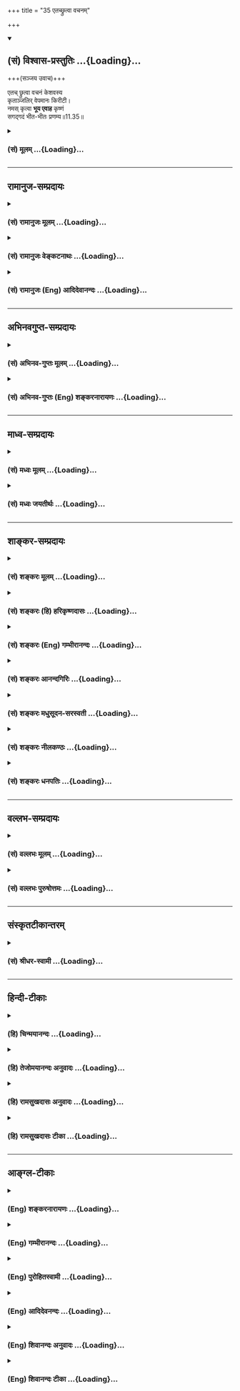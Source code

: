+++
title = "35 एतच्छ्रुत्वा वचनम्"

+++
<div class="js_include" newlevelforh1="2" title="(सं) विश्वास-प्रस्तुतिः" unfilled url="/mahAbhAratam/vyAsaH/shlokashaH/06-bhIShma-parva/03-bhagavad-gItA-parva/saMskRtam/vishvAsa-prastutiH/11_vishva-rUpa-darshana/35_etachChrutvA_vach.md">
<details open><summary><h2>(सं) विश्वास-प्रस्तुतिः ...{Loading}...</h2></summary>

+++(सञ्जय उवाच)+++

एतच् छ्रुत्वा वचनं केशवस्य  
कृताञ्जलिर् वेपमानः किरीटी।  
नमस् कृत्वा **भूय एवाह** कृष्णं  
सगद्गदं भीत-भीतः प्रणम्य॥11.35॥
</details>
</div>
<div class="js_include collapsed" newlevelforh1="3" title="(सं) मूलम्" unfilled url="/mahAbhAratam/vyAsaH/shlokashaH/06-bhIShma-parva/03-bhagavad-gItA-parva/saMskRtam/mUlam/11_vishva-rUpa-darshana/35_etachChrutvA_vach.md">
<details><summary><h3>(सं) मूलम् ...{Loading}...</h3></summary>

सञ्जय उवाच  
एतच्छ्रुत्वा वचनं केशवस्य  
कृताञ्जलिर्वेपमानः किरीटी।  
नमस्कृत्वा भूय एवाह कृष्णं  
सगद्गदं भीतभीतः प्रणम्य।।11.35।।
</details>
</div>


_________________
## रामानुज-सम्प्रदायः
<div class="js_include collapsed" newlevelforh1="3" title="(सं) रामानुजः मूलम्" unfilled url="/mahAbhAratam/vyAsaH/shlokashaH/06-bhIShma-parva/03-bhagavad-gItA-parva/saMskRtam/rAmAnujaH/mUlam/11_vishva-rUpa-darshana/35_etachChrutvA_vach.md">
<details><summary><h3>(सं) रामानुजः मूलम् ...{Loading}...</h3></summary>

।।11.35।। संजय उवाच -- **एतद्** आश्रितवात्सल्यजलधेः **केशवस्य वचनं
श्रुत्वा** अर्जुनः तस्मै नमस्कृत्य **भीतभीतः** अतिभीतः **भूयः** तं
**प्रणम्य कृताञ्जलिः वेपमानः किरीटी सगद्गदम् आह।**

</details>
</div>
<div class="js_include collapsed" newlevelforh1="3" title="(सं) रामानुजः वेङ्कटनाथः" unfilled url="/mahAbhAratam/vyAsaH/shlokashaH/06-bhIShma-parva/03-bhagavad-gItA-parva/saMskRtam/rAmAnujaH/venkaTanAthaH/11_vishva-rUpa-darshana/35_etachChrutvA_vach.md">
<details><summary><h3>(सं) रामानुजः वेङ्कटनाथः ...{Loading}...</h3></summary>

  
  
।।11.35।। एतच्छ्रुत्वा इति श्लोके नमस्कारद्वयहेतुं विप्रकीर्णानां
पदानामुचितान्वयप्रकारं च दर्शयति -- एतदाश्रितेति। वचनश्रवणमात्रादवशस्य
प्रथमो नमस्कारः भीतभीतस्य वक्ष्यमाणवाक्यप्रारम्भार्थौ पुनः प्रणामाञ्जली;
अपेक्षामात्रेण स्वविग्रहादिप्रकाशनवत्स्वाभिप्रायस्याविष्कारमपि
वात्सल्येनैव कृतवानित्यभिप्रायेणाह -- आश्रितवात्सल्यजलधेरिति।
ब्रह्मेशरक्षकत्वादिभिः केशवः आश्रितसंसारकर्षणादिभिः कृष्णः।
भगवच्चरणारविन्दवन्दनेन किरीटजुष्टं शिरः कृतार्थतां गतमित्यभिप्रायेणात्र
किरीटिपदप्रयोगः। भारः परं पट्टकिरीटजुष्टमप्युत्तमाङ्गं न नमेन्मुकुन्दम्
इति हि महर्षिणोक्तम्। ,

</details>
</div>
<div class="js_include collapsed" newlevelforh1="3" title="(सं) रामानुजः (Eng) आदिदेवानन्दः" unfilled url="/mahAbhAratam/vyAsaH/shlokashaH/06-bhIShma-parva/03-bhagavad-gItA-parva/saMskRtam/rAmAnujaH/english/AdidevAnandaH/11_vishva-rUpa-darshana/35_etachChrutvA_vach.md">
<details><summary><h3>(सं) रामानुजः (Eng) आदिदेवानन्दः ...{Loading}...</h3></summary>

11.35 Sanjaya said Having heard the speech of Krsna, ocean of affection for the seekers of refuge in Him, Arjuna did obeisance to Him. Trembling with fear, he bowed again and again before Him. With folded palms, and trembling, Arjuna spoke in a choked voice with emotion.

</details>
</div>


_________________
## अभिनवगुप्त-सम्प्रदायः
<div class="js_include collapsed" newlevelforh1="3" title="(सं) अभिनव-गुप्तः मूलम्" unfilled url="/mahAbhAratam/vyAsaH/shlokashaH/06-bhIShma-parva/03-bhagavad-gItA-parva/saMskRtam/abhinava-guptaH/mUlam/11_vishva-rUpa-darshana/35_etachChrutvA_vach.md">
<details><summary><h3>(सं) अभिनव-गुप्तः मूलम् ...{Loading}...</h3></summary>

।।11.35।। No commentary.

</details>
</div>
<div class="js_include collapsed" newlevelforh1="3" title="(सं) अभिनव-गुप्तः (Eng) शङ्करनारायणः" unfilled url="/mahAbhAratam/vyAsaH/shlokashaH/06-bhIShma-parva/03-bhagavad-gItA-parva/saMskRtam/abhinava-guptaH/english/shankaranArAyaNaH/11_vishva-rUpa-darshana/35_etachChrutvA_vach.md">
<details><summary><h3>(सं) अभिनव-गुप्तः (Eng) शङ्करनारायणः ...{Loading}...</h3></summary>

11.35 Sri Abhinavagupta did not comment upon this sloka.

</details>
</div>


_________________
## माध्व-सम्प्रदायः
<div class="js_include collapsed" newlevelforh1="3" title="(सं) मध्वः मूलम्" unfilled url="/mahAbhAratam/vyAsaH/shlokashaH/06-bhIShma-parva/03-bhagavad-gItA-parva/saMskRtam/madhvaH/mUlam/11_vishva-rUpa-darshana/35_etachChrutvA_vach.md">
<details><summary><h3>(सं) मध्वः मूलम् ...{Loading}...</h3></summary>

।।11.35।। Sri Madhvacharya did not comment on this sloka.

</details>
</div>
<div class="js_include collapsed" newlevelforh1="3" title="(सं) मध्वः जयतीर्थः" unfilled url="/mahAbhAratam/vyAsaH/shlokashaH/06-bhIShma-parva/03-bhagavad-gItA-parva/saMskRtam/madhvaH/jayatIrthaH/11_vishva-rUpa-darshana/35_etachChrutvA_vach.md">
<details><summary><h3>(सं) मध्वः जयतीर्थः ...{Loading}...</h3></summary>

।।11.35।। Sri Jayatirtha did not comment on this sloka.

</details>
</div>


_________________
## शाङ्कर-सम्प्रदायः
<div class="js_include collapsed" newlevelforh1="3" title="(सं) शङ्करः मूलम्" unfilled url="/mahAbhAratam/vyAsaH/shlokashaH/06-bhIShma-parva/03-bhagavad-gItA-parva/saMskRtam/shankaraH/mUlam/11_vishva-rUpa-darshana/35_etachChrutvA_vach.md">
<details><summary><h3>(सं) शङ्करः मूलम् ...{Loading}...</h3></summary>

।।11.35।। --,**एतत् श्रुत्वा वचनं केशवस्य** पूर्वोक्तं **कृताञ्जलिः**
सन् **वेपमानः** कम्पमानः **किरीटी नमस्कृत्वा; भूयः** पुनः **एव आह**
उक्तवान् **कृष्णं सगद्गदं** भयाविष्टस्य दुःखाभिघातात् स्नेहाविष्टस्य च
हर्षोद्भवात्; अश्रुपूर्णनेत्रत्वे सति श्लेष्मणा कण्ठावरोधः ततश्च वाचः
अपाटवं मन्दशब्दत्वं यत् स गद्गदः तेन सह वर्तत इति सगद्गदं वचनम् आह इति
वचनक्रियाविशेषणम् एतत्। **भीतभीतः** पुनः पुनः भयाविष्टचेताः सन्
**प्रणम्य** प्रह्वः भूत्वा; आह इति व्यवहितेन संबन्धः।। अत्र अवसरे
संजयवचनं साभिप्रायम्। कथम् द्रोणादिषु अर्जुनेन निहतेषु अजेयेषु चतुर्षु;
निराश्रयः दुर्योधनः निहतः एव इति मत्वा धृतराष्ट्रः जयं प्रति निराशः सन्
संधिं करिष्यति; ततः शान्तिः उभयेषां भविष्यति इति। तदपि न अश्रौषीत्
धृतराष्ट्रः भवितव्यवशात्।।**अर्जुन उवाच --,**

</details>
</div>
<div class="js_include collapsed" newlevelforh1="3" title="(सं) शङ्करः (हि) हरिकृष्णदासः" unfilled url="/mahAbhAratam/vyAsaH/shlokashaH/06-bhIShma-parva/03-bhagavad-gItA-parva/saMskRtam/shankaraH/hindI/harikRShNadAsaH/11_vishva-rUpa-darshana/35_etachChrutvA_vach.md">
<details><summary><h3>(सं) शङ्करः (हि) हरिकृष्णदासः ...{Loading}...</h3></summary>

।।11.35।। संजय बोला -- केशवके इनउपर्युक्त वचनोंको सुनकर अर्जुन काँपता हुआ
हाथ जोड़कर नमस्कार करके फिर श्रीकृष्णसे इस प्रकार गद्गद वाणीसे बोला। जब
दुःख प्राप्त होनेके कारण भयभीत पुरुषके और हर्षोत्पत्तिके कारण स्नेहयुक्त
पुरुषके नेत्र आँसुओंसे परिपूर्ण हो जाते हैं और कण्ठ कफसे रुक जाता है; उस
समय जो वाणीमें अपटुता और शब्दमें मन्दता हो जाती है; उसका नाम गद्गद है;
जो उससे युक्थ थे ऐसे सगद्गद वचन बोला। यहाँ सगद्गद शब्द बोलनारूप क्रियाका
विशेषण है। इस प्रकार भयभीतभयसे बारंबार विह्वलचित्त हुआ प्रणाम करके
अत्यन्त नम्र होकर बोला। यहाँपर संजयके वचन इस गूढ़ अभिप्रायसे भरे हुए हैं
कि द्रोणादि चार अजेय शूरवीरोंका अर्जुनके द्वारा नाश हो जानेपर आश्रयरहित
दुर्योधन तो मरा हुआ ही है; ऐसा मानकर विजयसे निराश हुआ धृतराष्ट्र सन्धि
कर लेगा और उससे दोनों पक्षवालोंकी शान्ति हो जायगी। परंतु भावीके वशमें
होकर धृतराष्ट्रने ऐसे वचन भी नहीं सुने।  
  
,

</details>
</div>
<div class="js_include collapsed" newlevelforh1="3" title="(सं) शङ्करः (Eng) गम्भीरानन्दः" unfilled url="/mahAbhAratam/vyAsaH/shlokashaH/06-bhIShma-parva/03-bhagavad-gItA-parva/saMskRtam/shankaraH/english/gambhIrAnandaH/11_vishva-rUpa-darshana/35_etachChrutvA_vach.md">
<details><summary><h3>(सं) शङ्करः (Eng) गम्भीरानन्दः ...{Loading}...</h3></summary>

11.35 Srutva, hearing; etat, this, aforesaid; vacanam, utterance;
kesavasya, of Kesava; Kiriti, krtanjalih, with joined palms; and
vepamanah, trembling; nama-skrtva, prostrating himself; aha, said;
bhuyah eva, again; krsnam, to Krsna; sa-gadgadam, with a faltering
voice-. A person's throat becomes choked with phlegm and his eyes full
of tears when, on being struck with fear, he is overcome by sorrow, and
when, on being overwhelmed with affection, he is filled with joy. The
indistinctness and feleness of sound in speech that follows as a result
is what is called faltering (gadgada). A speech that is accompanied with
(saha) this is sa-gadgadam. It is used adverbially to the act of
utterance. Pranamya, bowing down with humility; bhita-bhitah, overcome
by fits of fear, with his mind struck again and again with fear-this is
to be connected with the remote word aha (said). At this juncture the
words of Sanjaya have a purpose in view. How; It is thus: Thinking that
the helpless Duryodhana will be as good as dead when the four
unconerable ones, viz Drona and others, are killed, Dhrtarastra, losing
hope of victory, would conclude a treaty. From that will follow peace on
either side. Under the influence of fate, Dhrtarastra did not even
listen to that!

</details>
</div>
<div class="js_include collapsed" newlevelforh1="3" title="(सं) शङ्करः आनन्दगिरिः" unfilled url="/mahAbhAratam/vyAsaH/shlokashaH/06-bhIShma-parva/03-bhagavad-gItA-parva/saMskRtam/shankaraH/AnandagiriH/11_vishva-rUpa-darshana/35_etachChrutvA_vach.md">
<details><summary><h3>(सं) शङ्करः आनन्दगिरिः ...{Loading}...</h3></summary>

।।11.35।। पराजयभयात्करिष्यति सन्धिमिति बुद्ध्या संजयो राज्ञे
वृत्तान्तमुक्तवानित्याह -- **संजय इति।** पूर्वोक्तवचनं कालोऽस्मीत्यादि।
विश्वरूपदर्शनदशायामर्जुनस्य भगवता संवादवचनं किमिति संजयो राज्ञे
व्यजिज्ञपदित्याशङ्क्य तदुक्तेस्तात्पर्यमाह -- **अत्रेति।** तमेवाभिप्रायं
प्रश्नद्वारा विशदयति -- **कथमित्यादिना।** तर्हि संजयवचनं श्रुत्वा किमिति
राजा संधिं न कारयामासेति तत्राह -- **तदपीति।**

</details>
</div>
<div class="js_include collapsed" newlevelforh1="3" title="(सं) शङ्करः मधुसूदन-सरस्वती" unfilled url="/mahAbhAratam/vyAsaH/shlokashaH/06-bhIShma-parva/03-bhagavad-gItA-parva/saMskRtam/shankaraH/madhusUdana-sarasvatI/11_vishva-rUpa-darshana/35_etachChrutvA_vach.md">
<details><summary><h3>(सं) शङ्करः मधुसूदन-सरस्वती ...{Loading}...</h3></summary>

।।11.35।। द्रोणभीष्मजयद्रथकर्णेषु जयाशाविषयेषु हतेषु निराश्रयो दुर्योधनो
हत एवेत्यनुसंधाय जयाशां परित्यज्य यदि धृतराष्ट्रः संधिं कुर्यात्तदा
शान्तिरुभयेषां भवेदित्यभिप्रायवान् ततः किं वृत्तमित्यपेक्षायां संजय,उवाच
-- एतदिति। एतत्पूर्वोक्तं केशवस्य वचनं श्रुत्वा कृताञ्जलिः किरीटी
इन्द्रदत्तकिरीटः परमवीरत्वेन प्रसिद्धः वेपमानः परमाश्चर्यदर्शनजनितेन
संभ्रमेण कम्पमानोऽर्जुनः कृष्णं भक्ताघकर्षणं भगवन्तं नमस्कृत्य भूयः
पुनरप्याह उक्तवान्। सगद्गदं भयेन हर्षेण चाश्रुपूर्णनेत्रत्वे सति
कफरुद्धकण्ठतया यो वाचो मन्दत्वसकम्पत्वादिर्विकारः सगद्गदस्तद्युक्तं यथा
स्यात्। भीतभीतः अतिशयेन भीतः सन् पूर्वं नमस्कृत्य पुनरपि
प्रणम्यात्यन्तनम्रो भूत्वाहेति संबन्धः।

</details>
</div>
<div class="js_include collapsed" newlevelforh1="3" title="(सं) शङ्करः नीलकण्ठः" unfilled url="/mahAbhAratam/vyAsaH/shlokashaH/06-bhIShma-parva/03-bhagavad-gItA-parva/saMskRtam/shankaraH/nIlakaNThaH/11_vishva-rUpa-darshana/35_etachChrutvA_vach.md">
<details><summary><h3>(सं) शङ्करः नीलकण्ठः ...{Loading}...</h3></summary>

।।11.35।। भगवतैवमुक्ते सति पश्चात्किंवृत्तमित्यपेक्षायां संजय उवाच। अत्र
कृताञ्जलित्वादिना चिह्नेन भगवद्वाक्योल्लङ्घनं किरीटी न करिष्यतीति
सूच्यते। सगद्गदं भयहर्षाद्यावेशेन गद्गदेन कण्ठकम्पनेन सह वर्तत इति
सगद्गदं यथा भवति तथा आह उक्तवान्। भीतभीतोऽत्यन्तं भीतः सन्नाहेति
संबन्धः। अत्राहेति पदच्छेदे पुनरर्जुन उवाचेति पुनरुक्तं स्यात्। अतः
प्रणम्य अर्जुन उवाचेत्येव संबन्धो नतु प्रणम्य आहेति। का तर्हि आहेति
क्रियाया गतिः। नेयं क्रिया किंतु अहेति प्रसिद्ध्यर्थमव्ययमित्यदोषः।

</details>
</div>
<div class="js_include collapsed" newlevelforh1="3" title="(सं) शङ्करः धनपतिः" unfilled url="/mahAbhAratam/vyAsaH/shlokashaH/06-bhIShma-parva/03-bhagavad-gItA-parva/saMskRtam/shankaraH/dhanapatiH/11_vishva-rUpa-darshana/35_etachChrutvA_vach.md">
<details><summary><h3>(सं) शङ्करः धनपतिः ...{Loading}...</h3></summary>

।।11.35।। भीष्मस्य पतनमुक्तमेव द्रोणादीनामपि ईश्वरेण निहतानां पतनं
भविष्यत्येवेति श्रुत्वा द्रोणादिषु जयाशाविषयभूतेषु चतुर्षु अजेयेध्वपि
अर्जुनेन निहतेषु दुर्योधनो निहत एवेति मत्वा धृतराष्ट्रः जयंप्रति निराशः
सन् संधि करिष्यति ततः शान्तिरुभयेषां भविष्यतीत्याशयेन संजय उवाच --
एतदिति। एतत्पूर्वोक्तं केशवस्य वचनं श्रुत्वा वेपमानः कम्पमानः किरीटी
अर्जुनः कृताञ्जलिः सन् नमस्कृत्वा भयाविष्टस्य दुःखेनाभिघातात्स्नेहा
विष्टस्य हर्षोद्भवात् अश्रुपूर्णनेत्रत्वे सति श्लेष्मणा कण्ठावरोधात्
गद्गदया मन्दया वाचा सह वर्तते इत सगद्गदं यथा स्यात्तथा भूय एव कृष्णमाह
उक्तवान्। भीतभीतः पुनः पुनर्भयाविष्टचित्तः प्रणभ्य नम्रीभूयाहेति
संबन्धः। यत्तु अत्राहेति पदच्छेदे पुनरर्जुन उवाचेति पुनरुक्तं स्यात् अतः
प्रणम्यार्जुन उवाचेत्येव संबन्धः नतु प्रणम्याहेतु। का तर्हि आहेति
क्रियायाः गतिः। नेयं क्रिया अहेति प्रसिद्य्धर्थमव्ययमित्यदोषः इत
तत्प्रामादिकम्। ततः स विस्मयाविष्टो हृष्टरोमा धनंजयः। प्रणम्य शिरसा देवं
कृताञ्जलिरभाषत। अर्जुनउवाच इत्यादौ एवमेव शैलीदर्शनेन पुनरुक्त्यापादनस्य
तत्समाधानस्य चाकिंचित्कत्वात्।

</details>
</div>


_________________
## वल्लभ-सम्प्रदायः
<div class="js_include collapsed" newlevelforh1="3" title="(सं) वल्लभः मूलम्" unfilled url="/mahAbhAratam/vyAsaH/shlokashaH/06-bhIShma-parva/03-bhagavad-gItA-parva/saMskRtam/vallabhaH/mUlam/11_vishva-rUpa-darshana/35_etachChrutvA_vach.md">
<details><summary><h3>(सं) वल्लभः मूलम् ...{Loading}...</h3></summary>

।।11.35।। ततो यत् जातं तदवसन्नाय धृतराष्ट्राय सञ्जय उवाच -- एतदिति।
श्रुत्वा अर्जुन उवाचेति।

</details>
</div>
<div class="js_include collapsed" newlevelforh1="3" title="(सं) वल्लभः पुरुषोत्तमः" unfilled url="/mahAbhAratam/vyAsaH/shlokashaH/06-bhIShma-parva/03-bhagavad-gItA-parva/saMskRtam/vallabhaH/puruShottamaH/11_vishva-rUpa-darshana/35_etachChrutvA_vach.md">
<details><summary><h3>(सं) वल्लभः पुरुषोत्तमः ...{Loading}...</h3></summary>

  
  
।।11.35।। ततोऽर्जुनः किं कृतवान् इत्याकाङ्क्षायां सञ्जयो धृतराष्ट्रं
प्रत्याह -- एतदिति। एतत् पूर्वोक्तं केशवस्य ब्रह्मशिवयोरपि मोक्षदातुः
वचनं श्रुत्वा किरीटी अर्जुनः वेपमानः भगवता राजभोगे विनियुक्तस्तदयुक्तं
मन्वानो मोक्षाभिलाषवत्त्वात् कम्पमानो जातः। ततो विज्ञापनार्थं कृताञ्जलिः
भीतभीत इति भगवदाज्ञायां पुनर्विज्ञापने कदाचिदप्रसन्नो भवेदिति महाभीतः
सन् प्रणम्य प्रकर्षेण मनसा नमस्कृत्य कृष्णं सदानन्दं सगद्गदं
प्रेमोपरुद्धकण्ठं यथा तथा भूयः पुनः नमस्कृत्यैव अतीव दीनो भूत्वा आह
विज्ञप्तिं कृतवानित्यर्थः।  
  

</details>
</div>


_________________
## संस्कृतटीकान्तरम्
<div class="js_include collapsed" newlevelforh1="3" title="(सं) श्रीधर-स्वामी" unfilled url="/mahAbhAratam/vyAsaH/shlokashaH/06-bhIShma-parva/03-bhagavad-gItA-parva/saMskRtam/shrIdhara-svAmI/11_vishva-rUpa-darshana/35_etachChrutvA_vach.md">
<details><summary><h3>(सं) श्रीधर-स्वामी ...{Loading}...</h3></summary>

।।11.35।। ततो यद्वृत्तं तद्धृतराष्ट्रं प्रति संजय उवाच **-- एतदिति।**
एतत्पूर्वश्लोकत्रयात्मकं केशवस्य वचनं श्रुत्वा वेपमानः कम्पमानः
किरीट्यर्जुनः कृताञ्जलिः संपुटीकृतहस्तः कुष्णं नमस्कृत्य पुनरप्याह
उक्तवान्। कथमाह भयहर्षाद्यावेशवशाद्गद्गदेन कण्ठकम्पनेन सह वर्तत इति
सगद्गदं यथा भवति तथा। किंच भीतादपि भीतः सन्प्रणम्यावनतो भूत्वा।

</details>
</div>


_________________
## हिन्दी-टीकाः
<div class="js_include collapsed" newlevelforh1="3" title="(हि) चिन्मयानन्दः" unfilled url="/mahAbhAratam/vyAsaH/shlokashaH/06-bhIShma-parva/03-bhagavad-gItA-parva/hindI/chinmayAnandaH/11_vishva-rUpa-darshana/35_etachChrutvA_vach.md">
<details><summary><h3>(हि) चिन्मयानन्दः ...{Loading}...</h3></summary>

।।11.35।। नाटककार के रूप में व्यासजी अपनी सहज स्वाभाविक कलाकुशलता से
दृश्य को युद्धभूमि से शान्त और मौन राजप्रासाद में ले जाते हैं; जहाँ संजय
अन्ध धृतराष्ट्र को युद्धभूमि का वृतान्त सुना रहा था। इसी अध्याय में तीन
बार पाठक को कुरुक्षेत्र के भयोत्पादक वातावरण से दूर ले जाकर; व्यासजी न
केवल इन दृश्यों की प्रभावी गति को बढ़ाते हैं; वरन् पाठकों के मन को
आवश्यक विश्राम भी देते हैं; जो निरन्तर भयंकर सौन्दर्य के सूक्ष्म विषय
में तनाव अनुभव करने लगता है। यह कदापि नहीं भूलना चाहिए कि गीता में संजय
हमारा विशेष संवाददाता है जिसे पाण्डवों के न्यायपक्ष से पूर्ण सहानुभूति
है। स्वाभाविक ही है कि जैसे ही वह भगवान् के शब्दों द्वारा भीष्म द्रोणादि
के नाश का वृतान्त सुनाता है; वैसे ही वह उस अन्ध; वृद्ध व्यक्ति को आसन्न
घोर विध्वंस के प्रति जागरूक कराना चाहता है। जैसा कि हम पहले भी देख चुके
हैं कि केवल धृतराष्ट्र ही इस समय भी युद्ध को रोक सकता था; और संजय यह
देखने को अत्यन्त उत्सुक है कि किसी प्रकार यह युद्ध रुक जाये। इस प्रकार;
इस श्लोक में प्रयुक्त भाषा से ही संजय का मन्तव्य स्पष्ट हो जाता
है। अकस्मात् यहाँ संजय अर्जुन को किरीटी अर्थात् मुकुटधारी कहता है। सम्भवत
यह एक साहसपूर्ण भविष्यवाणी है; जिसके द्वारा संजय यह अपेक्षा करता है कि
धृतराष्ट्र इस विनाशकारी युद्ध की निरर्थकता देखे। परन्तु एक अन्ध पुरुष
कदापि देख नहीं सकता; और यदि उसकी बुद्धि पर भी मोह का आवरण पड़ा हो; तो
देखने का प्रश्न ही नहीं उठता है। अत्यधिक पुत्रासक्ति के कारण यदि राजा
धृतराष्ट्र की सद्बुद्धि को नहीं जगाया जा सकता है; तो संजय एक
मनोवैज्ञानिक उपचार का प्रयोग करके देखना चाहता है। यदि इस बात का विस्तृत
वर्णन किया जाये कि किसी दृश्य को देखकर सब लोग किस प्रकार भय से कांप रहे
हैं; तो निश्चित ही सामान्यत साहसी पुरुषों के मन में भी आतंक फैल जाता है।
यदि कृष्ण का घनिष्ठ मित्र अर्जुन भी भय़ से कांपता हुआ गद्गद् वाणी में
भगवान् से कहता है; तो इस वर्णन से संजय यह अपेक्षा करता है कि कोई भी
विवेकी पुरुष आसन्न युद्ध की भयानकता को तथा पराजित पक्ष के लोगों को
प्राप्त होने वाले भयंकर परिणामों को भी पहचान सकेगा। परन्तु संजय के इन
शब्दों का भी धृतराष्ट्र के मन पर भी कोई प्रभाव नहीं पड़ा; जो अपने
पुत्रों के प्रति मूढ़ प्रेम के अतिरिक्त अन्य सब के प्रति पूर्ण अन्ध हो
गया था। अर्जुन विश्वरूप भगवान् को सम्बोधित करके कहता है।

</details>
</div>
<div class="js_include collapsed" newlevelforh1="3" title="(हि) तेजोमयानन्दः अनुवादः" unfilled url="/mahAbhAratam/vyAsaH/shlokashaH/06-bhIShma-parva/03-bhagavad-gItA-parva/hindI/tejomayAnandaH/anuvAdaH/11_vishva-rUpa-darshana/35_etachChrutvA_vach.md">
<details><summary><h3>(हि) तेजोमयानन्दः अनुवादः ...{Loading}...</h3></summary>

।।11.35।। संजय ने कहा -- केशव भगवान् के इस वचन को सुनकर मुकुटधारी अर्जुन
हाथ जोड़े हुए, कांपता हुआ नमस्कार करके पुन: भयभीत हुआ श्रीकृष्ण के प्रति
गद्गद् वाणी से बोला।।

</details>
</div>
<div class="js_include collapsed" newlevelforh1="3" title="(हि) रामसुखदासः अनुवादः" unfilled url="/mahAbhAratam/vyAsaH/shlokashaH/06-bhIShma-parva/03-bhagavad-gItA-parva/hindI/rAmasukhadAsaH/anuvAdaH/11_vishva-rUpa-darshana/35_etachChrutvA_vach.md">
<details><summary><h3>(हि) रामसुखदासः अनुवादः ...{Loading}...</h3></summary>

।।11.35।। सञ्जय बोले -- भगवान् केशवका यह वचन सुनकर भयसे कम्पित हुए
किरीटी अर्जुन हाथ जोड़कर नमस्कार करके और अत्यन्त भयभीत होकर फिर प्रणाम
करके गद्गदं वाणीसे भगवान् कृष्णसे बोले।

</details>
</div>
<div class="js_include collapsed" newlevelforh1="3" title="(हि) रामसुखदासः टीका" unfilled url="/mahAbhAratam/vyAsaH/shlokashaH/06-bhIShma-parva/03-bhagavad-gItA-parva/hindI/rAmasukhadAsaH/TIkA/11_vishva-rUpa-darshana/35_etachChrutvA_vach.md">
<details><summary><h3>(हि) रामसुखदासः टीका ...{Loading}...</h3></summary>

।।11.35।।***व्याख्या--*'एतच्छ्रुत्वा वचनं केशवस्य कृताञ्जलिर्वेपमानः
किरीटी'--** अर्जुन तो पहलेसे भयभीत थे ही, फिर भगवान्ने मैं काल हूँ, सबको
खा जाऊँगा -- ऐसा कहकर मानो डरे हुएको और डरा दिया। तात्पर्य है कि
**'कालोऽस्मि'--**यहाँसे लेकर **'मया हतांस्त्वं जहि'--**यहाँतक भगवान्ने
नाश-ही-नाशकी बात बतायी। इसे सुनकर अर्जुन डरके मारे काँपने लगे और हाथ
जोड़कर बार-बार नमस्कार करने लगे।  
  
अर्जुनने इन्द्रकी सहायताके लिये जब काल, खञ्ज आदि राक्षसोंको मारा था, तब
इन्द्रने प्रसन्न होकर अर्जुनको सूर्यके समान प्रकाशवाला एक दिव्य 'किरीट'
(मुकुट) दिया था। इसीसे अर्जुनका नाम किरीटी पड़ गया **(टिप्पणी प₀ 598)**।
यहाँ 'किरीटी' कहनेका तात्पर्य है कि जिन्होंने बड़े-बड़े राक्षसोंको मारकर
इन्द्रकी सहायता की थी,वे अर्जुन भी भगवान्के विराट्रूपको देखकर कम्पित हो
रहे हैं।**'नमस्कृत्वा भूय एवाह कृष्णं गद्गद भीतभीतः प्रणम्य'--** काल
सबका भक्षण करता है किसीको भी छोड़ता नहीं। कारण कि यह भगवान्की संहारशक्ति
है, जो हरदम संहार करती ही रहती है। इधर अर्जुनने जब भगवान्के अत्युग्र
विराट्रूपको देखा तो उनको लगा कि भगवान् कालके भी काल-- महाकाल हैं। उनके
सिवाय दूसरा कोई भी कालसे बचानेवाला नहीं है। इसलिये अर्जुन भयभीत होकर
भगवान्को बारबार प्रणाम करते हैं।**'भूयः'** कहनेका तात्पर्य है; कि पहले
पंद्रहवेंसे इकतीसवें श्लोकतक अर्जुनने भगवान्की स्तुति और नमस्कार किया,
अब फिर भगवान्की स्तुति और नमस्कार करते हैं। हर्षसे भी वाणी गद्गद होती है
और भयसे भी। यहाँ भयका विषय है। अगर अर्जुन बहुत ज्यादा भयभीत होते तो वे
बोल ही न सकते। परन्तु अर्जुन गद्गद वाणीसे बोलते हैं। इससे सिद्ध होता है
कि वे इतने भयभीत नहीं हैं।  
  
***सम्बन्ध--***अब आगेके श्लोकसे अर्जुन भगवान्की स्तुति करना आरम्भ करते
हैं।

</details>
</div>


_________________
## आङ्ग्ल-टीकाः
<div class="js_include collapsed" newlevelforh1="3" title="(Eng) शङ्करनारायणः" unfilled url="/mahAbhAratam/vyAsaH/shlokashaH/06-bhIShma-parva/03-bhagavad-gItA-parva/english/shankaranArAyaNaH/11_vishva-rUpa-darshana/35_etachChrutvA_vach.md">
<details><summary><h3>(Eng) शङ्करनारायणः ...{Loading}...</h3></summary>

11.35. Sanjaya said On hearing this speach of Kesava, the crowned-prince
(Arjuna) had his palms folded; and trembling he protstrated himself to Krsna; and stammering, and being very much afraid and bowing down, he spoke to Him again.

</details>
</div>
<div class="js_include collapsed" newlevelforh1="3" title="(Eng) गम्भीरानन्दः" unfilled url="/mahAbhAratam/vyAsaH/shlokashaH/06-bhIShma-parva/03-bhagavad-gItA-parva/english/gambhIrAnandaH/11_vishva-rUpa-darshana/35_etachChrutvA_vach.md">
<details><summary><h3>(Eng) गम्भीरानन्दः ...{Loading}...</h3></summary>

11.35 Sanjaya said Hearing this utterance of Kesava, Kiriti (Arjuna),
with joined palms and trembling, protrating himself, said again to Krsna with a faltering voice, bowing down overcome by fits of fear:

</details>
</div>
<div class="js_include collapsed" newlevelforh1="3" title="(Eng) पुरोहितस्वामी" unfilled url="/mahAbhAratam/vyAsaH/shlokashaH/06-bhIShma-parva/03-bhagavad-gItA-parva/english/purohitasvAmI/11_vishva-rUpa-darshana/35_etachChrutvA_vach.md">
<details><summary><h3>(Eng) पुरोहितस्वामी ...{Loading}...</h3></summary>

11.35 Sanjaya continued: "Having heard these words from the Lord Shri Krishna, the Prince Arjuna, with folded hands trembling, prostrated himself and with choking voice, bowing down again and again, and overwhelmed with awe, once more addressed the Lord.

</details>
</div>
<div class="js_include collapsed" newlevelforh1="3" title="(Eng) आदिदेवनन्दः" unfilled url="/mahAbhAratam/vyAsaH/shlokashaH/06-bhIShma-parva/03-bhagavad-gItA-parva/english/AdidevanandaH/11_vishva-rUpa-darshana/35_etachChrutvA_vach.md">
<details><summary><h3>(Eng) आदिदेवनन्दः ...{Loading}...</h3></summary>

11.35 Sanjaya said Having heard this speech of Krsna, Arjuna did Him obeisance; and trembling with awe, he bowed down again, and with folded palms, and trembling, he spoke to Krsna in a choked voice.

</details>
</div>
<div class="js_include collapsed" newlevelforh1="3" title="(Eng) शिवानन्दः अनुवादः" unfilled url="/mahAbhAratam/vyAsaH/shlokashaH/06-bhIShma-parva/03-bhagavad-gItA-parva/english/shivAnandaH/anuvAdaH/11_vishva-rUpa-darshana/35_etachChrutvA_vach.md">
<details><summary><h3>(Eng) शिवानन्दः अनुवादः ...{Loading}...</h3></summary>

11.35 Sanjaya said Having heard that speech of Lord Krishna, Arjuna,
with joined palms, trembling, prostrating himself, again addressed Krishna, in a choked voice, bowing down, overwhelmed with fear.

</details>
</div>
<div class="js_include collapsed" newlevelforh1="3" title="(Eng) शिवानन्दः टीका" unfilled url="/mahAbhAratam/vyAsaH/shlokashaH/06-bhIShma-parva/03-bhagavad-gItA-parva/english/shivAnandaH/TIkA/11_vishva-rUpa-darshana/35_etachChrutvA_vach.md">
<details><summary><h3>(Eng) शिवानन्दः टीका ...{Loading}...</h3></summary>

11.35 एतत् that; श्रुत्वा having heard; वचनम् speech; केशवस्य of Kesava;
कृताञ्जलिः with joined palms; वेपमानः trembling; किरीटि Arjuna;
नमस्कृत्वा prostrating (himself); भूयः again; एव even; आह addressed;
कृष्णम् to Krishna; सगद्गदम् in a choked voice; भीतभीतः overwhelmed with fear; प्रणम्य having prostrated.Commentary When anyone is in a state of extreme terror or joy he sheds tears on account of pain or exhilaration of spirits. Then his throat is choked and he stammers or speaks indistinctly or in a dull; choked voice. Arjuna was extremely frightened when he saw the Cosmic Form and so he spoke in a stammering tone.There is great significane in Sanjayas words. He thought that Dhritarashtra might come to terms or make peace with the Pandavas when he knew that his sons would certainly be killed for want of proper support when Drona and Karna would be killed by Arjuna. He hoped that conseently there would be peace and happiness to both the parties. But Dhritarashtra was obstinate he did not listen to this suggestion on account of the force of destiny.

</details>
</div>
